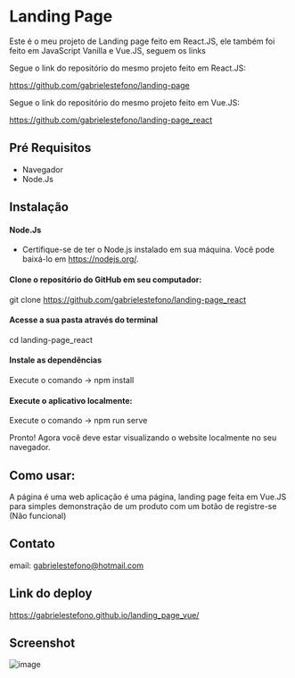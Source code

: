 # Landing Page

Este é o meu projeto de Landing page feito em React.JS, ele também foi feito em JavaScript Vanilla e Vue.JS, seguem os links

Segue o link do repositório do mesmo projeto feito em React.JS:

https://github.com/gabrielestefono/landing-page

Segue o link do repositório do mesmo projeto feito em Vue.JS:

https://github.com/gabrielestefono/landing-page_react

## Pré Requisitos
* Navegador
* Node.Js

## Instalação

#### Node.Js
* Certifique-se de ter o Node.js instalado em sua máquina. Você pode baixá-lo em https://nodejs.org/.
#### Clone o repositório do GitHub em seu computador:
git clone https://github.com/gabrielestefono/landing-page_react
#### Acesse a sua pasta através do terminal
cd landing-page_react
#### Instale as dependências 
Execute o comando -> npm install
#### Execute o aplicativo localmente:
Execute o comando -> npm run serve

Pronto! Agora você deve estar visualizando o website localmente no seu navegador.

## Como usar:

A página é uma web aplicação é uma página, landing page feita em Vue.JS para simples demonstração de um produto com um botão de registre-se (Não funcional)

## Contato

email: gabrielestefono@hotmail.com

## Link do deploy
https://gabrielestefono.github.io/landing_page_vue/

## Screenshot
![image](https://user-images.githubusercontent.com/104292192/234371409-2ed318ab-7dda-4c45-91fa-f051fd18e586.png)


